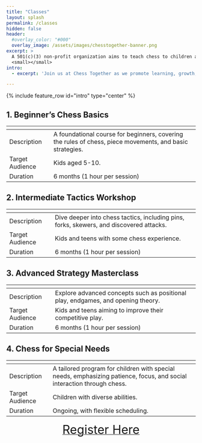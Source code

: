 ```yaml
---
title: "Classes"
layout: splash
permalink: /classes
hidden: false
header:
  #overlay_color: "#000"
  overlay_image: /assets/images/chesstogether-banner.png
excerpt: >
  A 501(c)(3) non-profit organization aims to teach chess to children and special needs children<br />
  <small></small>
intro: 
  - excerpt: 'Join us at Chess Together as we promote learning, growth, and community through the fascinating world of chess! ♟️🌟'

---
```


{% include feature_row id="intro" type="center" %}


## 1. Beginner’s Chess Basics

| <!-- -->          |  <!-- -->                                                                                                  |
|-------------------|------------------------------------------------------------------------------------------------------------|
| Description       | A foundational course for beginners, covering the rules of chess, piece movements, and basic strategies.   |
| Target Audience   | Kids aged 5-10.                                                                                            |
| Duration          | 6 months (1 hour per session)                                                                              |


## 2. Intermediate Tactics Workshop

| <!-- -->          |  <!-- -->                                                                                 |
|-------------------|-------------------------------------------------------------------------------------------|
| Description       | Dive deeper into chess tactics, including pins, forks, skewers, and discovered attacks.   |
| Target Audience   | Kids and teens with some chess experience.                                                |
| Duration          | 6 months (1 hour per session)                                                             |

## 3. Advanced Strategy Masterclass

| <!-- -->          |  <!-- -->                                                                          |
|-------------------|------------------------------------------------------------------------------------|
| Description       | Explore advanced concepts such as positional play, endgames, and opening theory.   |
| Target Audience   | Kids and teens aiming to improve their competitive play.                           |
| Duration          | 6 months (1 hour per session)                                                      |


## 4. Chess for Special Needs

| <!-- -->          |  <!-- -->                                                                                                                |
|-------------------|--------------------------------------------------------------------------------------------------------------------------|
| Description       | A tailored program for children with special needs, emphasizing patience, focus, and social interaction through chess.   |
| Target Audience   | Children with diverse abilities.                                                                                         |
| Duration          | Ongoing, with flexible scheduling.                                                                                       |


<p style="text-align:center"> <a href="https://forms.gle/oxxvie5RoWXssJBw9">  <font size="+3"> Register Here </font></a> </p>


